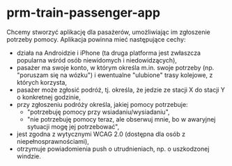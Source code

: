 # prm-train-passenger-app

Chcemy stworzyć aplikację dla pasażerów, umożliwiając im zgłoszenie potrzeby pomocy. Aplikacja powinna mieć następujące cechy:
* działa na Androidzie i iPhone (ta druga platforma jest zwłaszcza popularna wśród osób niewidomych i niedowidzących),
* pasażer ma swoje konto, w którym określa m.in. swoje potrzeby (np. "poruszam się na wózku") i ewentualne "ulubione" trasy kolejowe, z których korzysta,
* pasażer może zgłosić podróż, tj. określa, że jedzie ze stacji X do stacji Y o konkretnej godzinie,
* przy zgłoszeniu podróży określa, jakiej pomocy potrzebuje:
  * "potrzebuję pomocy przy wsiadaniu/wysiadaniu",
  * "nie potrzebuję pomocy teraz, ale obserwuj mnie, bo w awaryjnej sytuacji mogę jej potrzebować",
* jest zgodna z wytycznymi WCAG 2.0 (dostępna dla osób z niepełnosprawnościami),
* otrzymuje powiadomienia push o utrudnieniach, np. o uszkodzonej windzie.
